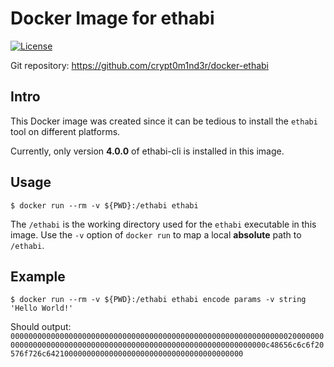 # Docker Image for ethabi

[![License](https://img.shields.io/github/license/baryon/docker-qtum.svg)](https://github.com/baryon/docker-qtum/blob/master/LICENSE)

Git repository: https://github.com/crypt0m1nd3r/docker-ethabi


## Intro

This Docker image was created since it can be tedious to install the `ethabi` tool on different platforms.

Currently, only version **4.0.0** of ethabi-cli is installed in this image.


## Usage

`$ docker run --rm -v ${PWD}:/ethabi ethabi`

The `/ethabi` is the working directory used for the `ethabi` executable in this image.  Use the `-v` option of `docker run` to map a local **absolute** path to `/ethabi`.


## Example

`$ docker run --rm -v ${PWD}:/ethabi ethabi encode params -v string 'Hello World!'`

Should output:
`0000000000000000000000000000000000000000000000000000000000000020000000000000000000000000000000000000000000000000000000000000000c48656c6c6f20576f726c64210000000000000000000000000000000000000000`


